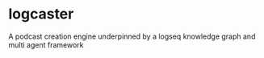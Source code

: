 # logcaster
A podcast creation engine underpinned by a logseq knowledge graph and multi agent framework
